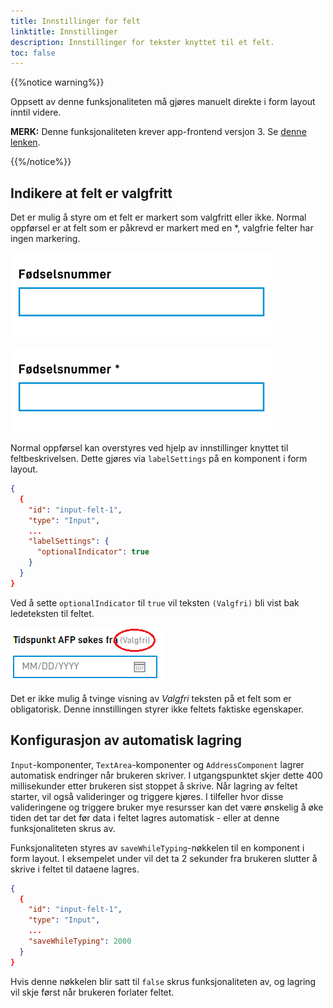 ```yaml
---
title: Innstillinger for felt
linktitle: Innstillinger
description: Innstillinger for tekster knyttet til et felt.
toc: false
---
```


{{%notice warning%}}

Oppsett av denne funksjonaliteten må gjøres manuelt direkte i form layout inntil videre.

**MERK:** Denne funksjonaliteten krever app-frontend versjon 3. Se [denne lenken](/nb/community/changelog/app-frontend/v3/breaking-changes/).

{{%/notice%}}

## Indikere at felt er valgfritt

Det er mulig å styre om et felt er markert som valgfritt eller ikke. Normal oppførsel er at felt som er påkrevd er markert
med en *, valgfrie felter har ingen markering.

![Optional default](optional-default.png "Normal oppførsel for valgfritt felt (ingen markering).")

![Required default](required.png "Normal oppførsel for påkrevd felt (markert med *).")


Normal oppførsel kan overstyres ved hjelp av innstillinger knyttet til feltbeskrivelsen. Dette gjøres via `labelSettings` 
på en komponent i form layout.

```json
{
  {
    "id": "input-felt-1",
    "type": "Input",
    ... 
    "labelSettings": {
      "optionalIndicator": true
    }
  }
}
```

Ved å sette `optionalIndicator` til `true` vil teksten `(Valgfri)` bli vist bak ledeteksten til feltet.

![Valgfritt](optional.png "Markering av valgfritt felt.")

Det er ikke mulig å tvinge visning av *Valgfri* teksten på et felt som er obligatorisk. 
Denne innstillingen styrer ikke feltets faktiske egenskaper.

## Konfigurasjon av automatisk lagring

`Input`-komponenter, `TextArea`-komponenter og `AddressComponent` lagrer automatisk endringer når brukeren
skriver. I utgangspunktet skjer dette 400 millisekunder etter brukeren sist stoppet å skrive. Når lagring av feltet
starter, vil også valideringer og triggere kjøres. I tilfeller hvor disse valideringene og triggere bruker mye resursser
kan det være ønskelig å øke tiden det tar det før data i feltet lagres automatisk - eller at denne funksjonaliteten
skrus av.

Funksjonaliteten styres av `saveWhileTyping`-nøkkelen til en komponent i form layout. I eksempelet under vil det
ta 2 sekunder fra brukeren slutter å skrive i feltet til dataene lagres.

```json {hl_lines=[6]}
{
  {
    "id": "input-felt-1",
    "type": "Input",
    ... 
    "saveWhileTyping": 2000
  }
}
```

Hvis denne nøkkelen blir satt til `false` skrus funksjonaliteten av, og lagring vil skje først når brukeren
forlater feltet.